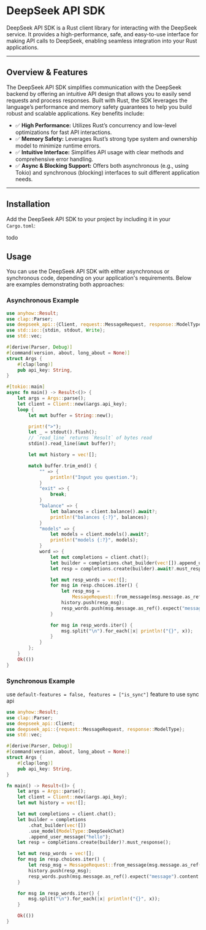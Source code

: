 # DeepSeek API SDK

DeepSeek API SDK is a Rust client library for interacting with the DeepSeek service. It provides a high-performance, safe, and easy-to-use interface for making API calls to DeepSeek, enabling seamless integration into your Rust applications.

---

## Overview & Features

The DeepSeek API SDK simplifies communication with the DeepSeek backend by offering an intuitive API design that allows you to easily send requests and process responses. Built with Rust, the SDK leverages the language’s performance and memory safety guarantees to help you build robust and scalable applications. Key benefits include:

- ✅ **High Performance:** Utilizes Rust’s concurrency and low-level optimizations for fast API interactions.
- ✅ **Memory Safety:** Leverages Rust’s strong type system and ownership model to minimize runtime errors.
- ✅ **Intuitive Interface:** Simplifies API usage with clear methods and comprehensive error handling.
- ✅ **Async & Blocking Support:** Offers both asynchronous (e.g., using Tokio) and synchronous (blocking) interfaces to suit different application needs.

---

## Installation

Add the DeepSeek API SDK to your project by including it in your `Cargo.toml`:

todo


## Usage
You can use the DeepSeek API SDK with either asynchronous or synchronous code, depending on your application's requirements. Below are examples demonstrating both approaches:
### Asynchronous Example
```rust
use anyhow::Result;
use clap::Parser;
use deepseek_api::{Client, request::MessageRequest, response::ModelType};
use std::io::{stdin, stdout, Write};
use std::vec;

#[derive(Parser, Debug)]
#[command(version, about, long_about = None)]
struct Args {
    #[clap(long)]
    pub api_key: String,
}

#[tokio::main]
async fn main() -> Result<()> {
    let args = Args::parse();
    let client = Client::new(&args.api_key);
    loop {
        let mut buffer = String::new();

        print!(">");
        let _ = stdout().flush();
        // `read_line` returns `Result` of bytes read
        stdin().read_line(&mut buffer)?;

        let mut history = vec![];

        match buffer.trim_end() {
            "" => {
                println!("Input you question.");
            }
            "exit" => {
                break;
            }
            "balance" => {
                let balances = client.balance().await?;
                println!("balances {:?}", balances);
            }
            "models" => {
                let models = client.models().await?;
                println!("models {:?}", models);
            }
            word => {
                let mut completions = client.chat();
                let builder = completions.chat_builder(vec![]).append_user_message(word);
                let resp = completions.create(builder).await?.must_response();

                let mut resp_words = vec![];
                for msg in resp.choices.iter() {
                    let resp_msg =
                        MessageRequest::from_message(msg.message.as_ref().expect("message"))?;
                    history.push(resp_msg);
                    resp_words.push(msg.message.as_ref().expect("message").content.clone());
                }

                for msg in resp_words.iter() {
                    msg.split("\n").for_each(|x| println!("{}", x));
                }
            }
        };
    }
    Ok(())
}

```

### Synchronous Example
use `default-features = false, features = ["is_sync"]` feature to use sync api
```rs
use anyhow::Result;
use clap::Parser;
use deepseek_api::Client;
use deepseek_api::{request::MessageRequest, response::ModelType};
use std::vec;

#[derive(Parser, Debug)]
#[command(version, about, long_about = None)]
struct Args {
    #[clap(long)]
    pub api_key: String,
}

fn main() -> Result<()> {
    let args = Args::parse();
    let client = Client::new(&args.api_key);
    let mut history = vec![];

    let mut completions = client.chat();
    let builder = completions
        .chat_builder(vec![])
        .use_model(ModelType::DeepSeekChat)
        .append_user_message("hello");
    let resp = completions.create(builder)?.must_response();

    let mut resp_words = vec![];
    for msg in resp.choices.iter() {
        let resp_msg = MessageRequest::from_message(msg.message.as_ref().expect("message"))?;
        history.push(resp_msg);
        resp_words.push(msg.message.as_ref().expect("message").content.clone());
    }

    for msg in resp_words.iter() {
        msg.split("\n").for_each(|x| println!("{}", x));
    }

    Ok(())
}

```